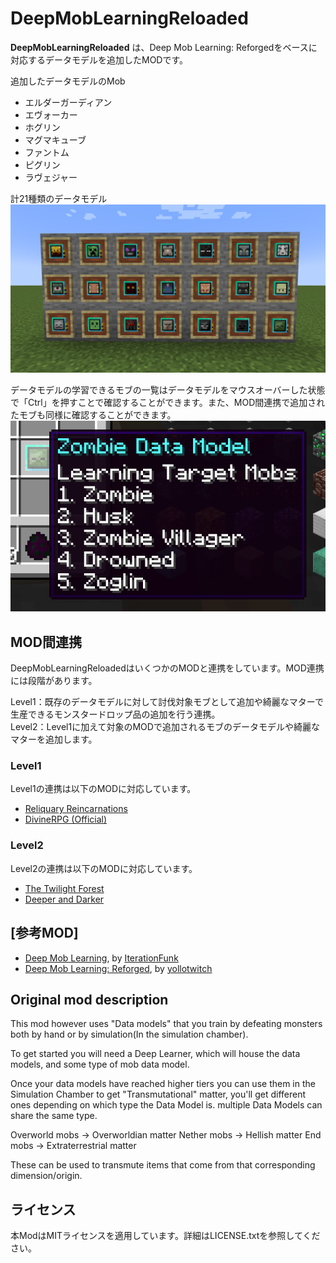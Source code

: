 # DeepMobLearningReloaded

**DeepMobLearningReloaded** は、Deep Mob Learning: Reforgedをベースに対応するデータモデルを追加したMODです。

追加したデータモデルのMob
- エルダーガーディアン
- エヴォーカー
- ホグリン
- マグマキューブ
- ファントム
- ピグリン
- ラヴェジャー

計21種類のデータモデル
![DataModels](./img/img1.png)

データモデルの学習できるモブの一覧はデータモデルをマウスオーバーした状態で「Ctrl」を押すことで確認することができます。また、MOD間連携で追加されたモブも同様に確認することができます。
![Ctrl key pressed](./img/img3.png)

## MOD間連携

DeepMobLearningReloadedはいくつかのMODと連携をしています。MOD連携には段階があります。

Level1：既存のデータモデルに対して討伐対象モブとして追加や綺麗なマターで生産できるモンスタードロップ品の追加を行う連携。  
Level2：Level1に加えて対象のMODで追加されるモブのデータモデルや綺麗なマターを追加します。

### Level1

Level1の連携は以下のMODに対応しています。

- [Reliquary Reincarnations](https://www.curseforge.com/minecraft/mc-mods/reliquary-reincarnations)
- [DivineRPG (Official)](https://www.curseforge.com/minecraft/mc-mods/official-divinerpg)

### Level2

Level2の連携は以下のMODに対応しています。

- [The Twilight Forest](https://www.curseforge.com/minecraft/mc-mods/the-twilight-forest)
- [Deeper and Darker](https://www.curseforge.com/minecraft/mc-mods/deeperdarker)

## [参考MOD]

- [Deep Mob Learning](https://www.curseforge.com/minecraft/mc-mods/deep-mob-learning), by [IterationFunk](https://legacy.curseforge.com/members/iterationfunk/projects)
- [Deep Mob Learning: Reforged](https://www.curseforge.com/minecraft/mc-mods/deep-mob-learning-reforged), by [yollotwitch](https://legacy.curseforge.com/members/yollotwitch/projects)

## Original mod description

This mod however uses "Data models" that you train by defeating monsters both by hand or by simulation(In the simulation chamber).

To get started you will need a Deep Learner, which will house the data models, and some type of mob data model.

Once your data models have reached higher tiers you can use them in the Simulation Chamber to get "Transmutational" matter, you'll get different ones depending on which type the Data Model is. multiple Data Models can share the same type.

Overworld mobs -> Overworldian matter
Nether mobs -> Hellish matter
End mobs -> Extraterrestrial matter

These can be used to transmute items that come from that corresponding dimension/origin.

## ライセンス

本ModはMITライセンスを適用しています。詳細はLICENSE.txtを参照してください。
